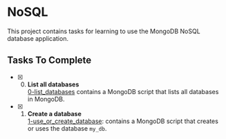 # NoSQL
This project contains tasks for learning to use the MongoDB NoSQL database application.

## Tasks To Complete
+ [x] 0. **List all databases**<br/>[0-list_databases](0-list_databases) contains a MongoDB script that lists all databases in MongoDB.

+ [x] 1. **Create a database**<br/>[1-use_or_create_database](1-use_or_create_database): contains a MongoDB script that creates or uses the database `my_db`.
